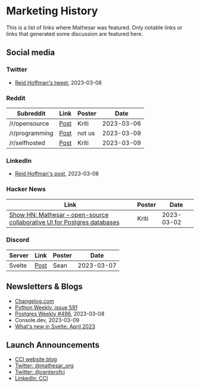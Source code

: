 # Marketing History

This is a list of links where Mathesar was featured. Only notable links or links that generated some discussion are featured here.

## Social media

### Twitter
- [Reid Hoffman's tweet](https://twitter.com/reidhoffman/status/1633512413776740353?s=20), 2023-03-08

### Reddit
| Subreddit | Link | Poster | Date |
|-|-|-|-|
| /r/opensource | [Post](https://www.reddit.com/r/opensource/comments/11kdb5e/we_just_released_mathesar_an_intuitive_ui_for/) | Kriti | 2023-03-06 |
| /r/programming | [Post](https://www.reddit.com/r/programming/comments/11mw9u1/mathesar_slaps_a_webbased_spreadsheet_ui_on_your/) | not us | 2023-03-09 |
| /r/selfhosted | [Post](https://www.reddit.com/r/selfhosted/comments/11n2fxx/mathesar_intuitive_ui_for_managing_data_for_users/) | Kriti | 2023-03-09 |

### LinkedIn
- [Reid Hoffman's post](https://www.linkedin.com/posts/reidhoffman_mathesar-activity-7039278443552780288-gSbT/), 2023-03-08

### Hacker News
| Link | Poster | Date |
| - | - |-|
| [Show HN: Mathesar – open-source collaborative UI for Postgres databases](https://news.ycombinator.com/item?id=34999774) | Kriti | 2023-03-02 |

### Discord
| Server | Link | Poster | Date |
| - | - | - | - |
| Svelte | [Post](https://discord.com/channels/457912077277855764/479653552869081089) | Sean | 2023-03-07 |

## Newsletters & Blogs
- [Changelog.com](https://changelog.com/news/mathesar-slaps-a-webbased-spreadsheet-ui-on-your-postgres-database-qMA2)
- [Python Weekly, issue 591](https://mailchi.mp/pythonweekly/python-weekly-issue-591?e=cbb5a51454)
- [Postgres Weekly #496](https://postgresweekly.com/issues/496), 2023-03-08
- Console.dev, 2023-03-09
- [What's new in Svelte: April 2023](https://svelte.dev/blog/whats-new-in-svelte-april-2023)


## Launch Announcements
- [CCI website blog](https://centerofci.org/introducing-mathesar-an-open-source-database-interface-for-everyone/)
- [Twitter: @mathesar_org](https://twitter.com/mathesar_org/status/1631384636096913421)
- [Twitter: @centerofci](https://twitter.com/centerofci/status/1631383963053826048)
- [LinkedIn: CCI](https://www.linkedin.com/posts/centerofci_mathesar-activity-7037435303845908480-VvKt/)
